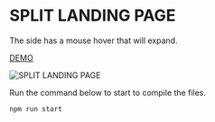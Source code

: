 # SPLIT LANDING PAGE

The side has a mouse hover that will expand.

[DEMO](https://kind-haibt-e52583.netlify.app/)

![SPLIT LANDING PAGE](https://res.cloudinary.com/coffmanjrp-dev/image/upload/v1642986895/coffmanjrp.io/split_landing_page_bad7c9868f.png)

Run the command below to start to compile the files.

```
npm run start
```
